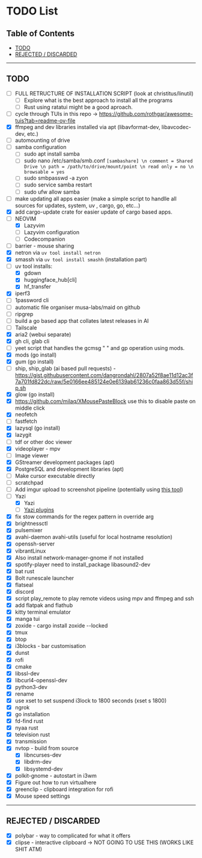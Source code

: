 # TODO List

## Table of Contents
- [TODO](#todo)
- [REJECTED / DISCARDED](#rejected--discarded)

---

## TODO
- [ ] FULL RETRUCTURE OF INSTALLATION SCRIPT (look at christitus/linutil)
    - [ ] Explore what is the best approach to install all the programs
    - [ ] Rust using ratatui might be a good aproach.
- [ ] cycle through TUIs in this repo -> https://github.com/rothgar/awesome-tuis?tab=readme-ov-file
- [x] ffmpeg and dev libraries installed via apt (libavformat-dev, libavcodec-dev, etc.)
- [ ] automounting of drive
- [ ] samba configuration
    - [ ] sudo apt install samba
    - [ ] sudo nano /etc/samba/smb.conf ```[sambashare] \n comment = Shared Drive \n path = /path/to/drive/mount/point \n read only = no \n browsable = yes```
    - [ ] sudo smbpasswd -a zyon
    - [ ] sudo service samba restart
    - [ ] sudo ufw allow samba
- [ ] make updating all apps easier (make a simple script to handlle all sources for updates, system, uv , cargo, go, etc...)
- [x] add cargo-update crate for easier update of cargo based apps.
- [ ] NEOVIM
    - [x] Lazyvim
    - [ ] Lazyvim configuration
    - [ ] Codecompanion
- [ ] barrier - mouse sharing
- [x] netron via `uv tool install netron`
- [x] smassh via `uv tool install smashh` (installation part)
- [ ] uv tool installs:
    - [x] gdown
    - [x] huggingface_hub[cli]
    - [x] hf_transfer
- [x] iperf3
- [ ] 1password cli
- [ ] automatic file organiser musa-labs/maid on github
- [ ] ripgrep
- [ ] build a go based app that collates latest releases in AI
- [ ] Tailscale
- [x] aria2 (webui separate)
- [x] gh cli, glab cli
- [ ] yeet script that handles the gcmsg " " and gp operation using mods.
- [x] mods (go install)
- [x] gum (go install)
- [ ] ship, ship_glab (ai based pull requests) - https://gist.githubusercontent.com/dangrondahl/2807a52f8ae11d12ac3f7a701fd822dc/raw/5e0166ee485124e0e6139ab61236c0faa863d55f/ship.sh
- [x] glow (go install)
- [x] https://github.com/milaq/XMousePasteBlock use this to disable paste on middle click
- [x] neofetch
- [ ] fastfetch
- [x] lazysql (go install)
- [x] lazygit
- [ ] tdf or other doc viewer
- [x] videoplayer - mpv
- [ ] Image viewer
- [x] GStreamer development packages (apt)
- [x] PostgreSQL and development libraries (apt)
- [ ] Make cursor executable directly
- [ ] scratchpad
- [ ] Add imgur upload to screenshot pipeline (potentially using [this tool](https://github.com/jomo/imgur-screenshot))
- [ ] Yazi
    - [x] Yazi
    - [ ] [Yazi plugins](https://github.com/AnirudhG07/awesome-yazi)
- [x] fix stow commands for the regex pattern in override arg
- [x] brightnessctl
- [x] pulsemixer
- [x] avahi-daemon avahi-utils (useful for local hostname resolution)
- [x] openssh-server
- [x] vibrantLinux
- [x] Also install network-manager-gnome if not installed
- [x] spotify-player need to install_package libasound2-dev
- [x] bat rust
- [x] Bolt runescale launcher
- [x] flatseal
- [x] discord
- [x] script play_remote to play remote videos using mpv and ffmpeg and ssh
- [x] add flatpak and flathub
- [x] kitty terminal emulator
- [x] manga tui
- [x] zoxide - cargo install zoxide --locked
- [x] tmux
- [x] btop
- [x] i3blocks - bar customisation
- [x] dunst
- [x] rofi
- [x] cmake
- [x] libssl-dev
- [x] libcurl4-openssl-dev
- [x] python3-dev
- [x] rename
- [x] use xset to set suspend i3lock to 1800 seconds (xset s 1800)
- [x] ngrok
- [x] go installation
- [x] fd-find rust
- [x] nyaa rust
- [x] television rust
- [x] transmission
- [x] nvtop - build from source
    - [x] libncurses-dev
    - [x] libdrm-dev 
    - [x] libsystemd-dev
- [x] polkit-gnome - autostart in i3wm
- [x] Figure out how to run virtualhere
- [x] greenclip - clipboard integration for rofi
- [x] Mouse speed settings

---

## REJECTED / DISCARDED
- [x] polybar - way to complicated for what it offers
- [x] clipse - interactive clipboard -> NOT GOING TO USE THIS (WORKS LIKE SHIT ATM)
